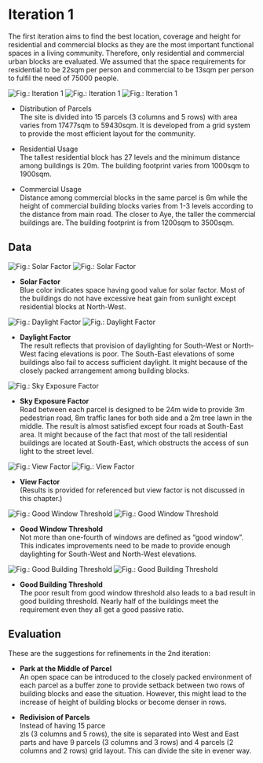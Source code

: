 
# Iteration 1

The first iteration aims to find the best location, coverage and height for residential and commercial blocks as they are the most important functional spaces in a living community. Therefore, only residential and commercial urban blocks are evaluated. We assumed that the space requirements for residential to be 22sqm per person and commercial to be 13sqm per person to fulfil the need of 75000 people.

![Fig.: Iteration 1](imgs/OP1_1BUILDING.jpg)
![Fig.: Iteration 1](imgs/OP1_2BUILDING.jpg)
![Fig.: Iteration 1](imgs/OP1_3BUILDING.jpg)

* Distribution of Parcels</br>
The site is divided into 15 parcels (3 columns and 5 rows) with area varies from 17477sqm to 59430sqm. It is developed from a grid system to provide the most efficient layout for the community.

* Residential Usage</br>
The tallest residential block has 27 levels and the minimum distance among buildings is 20m. The building footprint varies from 1000sqm to 1900sqm. 

* Commercial Usage</br>
Distance among commercial blocks in the same parcel is 6m while the height of commercial building blocks varies from 1-3 levels according to the distance from main road. The closer to Aye, the taller the commercial buildings are. The building footprint is from 1200sqm to 3500sqm.

## Data
![Fig.: Solar Factor](imgs/OP1_1SOLARFACTOR.jpg)
![Fig.: Solar Factor](imgs/OP1_2SOLARFACTOR.jpg)
* **Solar Factor**</br>
Blue color indicates space having good value for solar factor. Most of the buildings do not have excessive heat gain from sunlight except residential blocks at North-West.

![Fig.: Daylight Factor](imgs/OP1_1DAYLIGHTFACTOR.jpg)
![Fig.: Daylight Factor](imgs/OP1_2DAYLIGHTFACTOR.jpg)
* **Daylight Factor**</br>
The result reflects that provision of daylighting for South-West or North-West facing elevations is poor. The South-East elevations of some buildings also fail to access sufficient daylight. It might because of the closely packed arrangement among building blocks.

![Fig.: Sky Exposure Factor](imgs/OP1_3SKYEXPOSURE.jpg)
* **Sky Exposure Factor**</br>
Road between each parcel is designed to be 24m wide to provide 3m pedestrian road, 8m traffic lanes for both side and a 2m tree lawn in the middle. The result is almost satisfied except four roads at South-East area. It might because of the fact that most of the tall residential buildings are located at South-East, which obstructs the access of sun light to the street level.

![Fig.: View Factor](imgs/OP1_1VIEWFACTOR.jpg)
![Fig.: View Factor](imgs/OP1_2VIEWFACTOR.jpg)
* **View Factor**</br>
(Results is provided for referenced but view factor is not discussed in this chapter.)

![Fig.: Good Window Threshold](imgs/OP1_1GOODWINDOW.jpg)
![Fig.: Good Window Threshold](imgs/OP1_2GOODWINDOW.jpg)
* **Good Window Threshold**</br>
Not more than one-fourth of windows are defined as “good window”. This indicates improvements need to be made to provide enough daylighting for South-West and North-West elevations.

![Fig.: Good Building Threshold](imgs/OP1_1GOODBUILDING.jpg)
![Fig.: Good Building Threshold](imgs/OP1_2GOODBUILDING.jpg)
* **Good Building Threshold**</br>
The poor result from good window threshold also leads to a bad result in good building threshold. Nearly half of the buildings meet the requirement even they all get a good passive ratio.

## Evaluation
These are the suggestions for refinements in the 2nd iteration:

* **Park at the Middle of Parcel**</br>
An open space can be introduced to the closely packed environment of each parcel as a buffer zone to provide setback between two rows of building blocks and ease the situation. However, this might lead to the increase of height of building blocks or become denser in rows.

* **Redivision of Parcels**</br>
Instead of having 15 parce</br>zls (3 columns and 5 rows), the site is separated into West and East parts and have 9 parcels (3 columns and 3 rows) and 4 parcels (2 columns and 2 rows) grid layout. This can divide the site in evener way.




